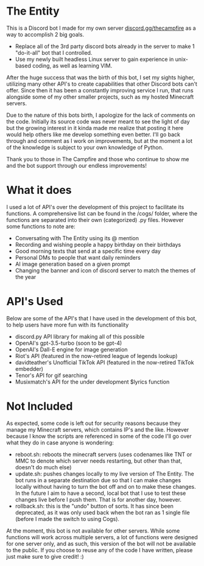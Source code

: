 # The Entity
This is a Discord bot I made for my own server [discord.gg/thecampfire](discord.gg/thecampfire) as a way to accomplish 2 big goals.
- Replace all of the 3rd party discord bots already in the server to make 1 "do-it-all" bot that I controlled.
- Use my newly built headless Linux server to gain experience in unix-based coding, as well as learning VIM.

After the huge success that was the birth of this bot, I set my sights higher, utilizing many other API's to create capabilities that other Discord bots can't offer. Since then it has been a constantly improving service I run, that runs alongside some of my other smaller projects, such as my hosted Minecraft servers.

Due to the nature of this bots birth, I apologize for the lack of comments on the code. Initially its source code was never meant to see the light of day but the growing interest in it kinda made me realize that posting it here would help others like me develop something even better. I'll go back through and comment as I work on improvements, but at the moment a lot of the knowledge is subject to your own knowledge of Python.

Thank you to those in The Campfire and those who continue to show me and the bot support through our endless improvements!

# What it does
I used a lot of API's over the development of this project to facilitate its functions. A comprehensive list can be found in the /cogs/ folder, where the functions are separated into their own (categorized) .py files. However some functions to note are:
- Conversating with The Entity using its @ mention
- Recording and wishing people a happy birthday on their birthdays
- Good morning texts that send at a specific time every day
- Personal DMs to people that want daily reminders
- AI image generation based on a given prompt
- Changing the banner and icon of discord server to match the themes of the year

# API's Used
Below are some of the API's that I have used in the development of this bot, to help users have more fun with its functionality
- discord.py API library for making all of this possible
- OpenAI's gpt-3.5-turbo (soon to be gpt-4)
- OpenAI's Dall-E engine for image generation
- Riot's API (featured in the now-retired league of legends lookup)
- davidteather's Unofficial TikTok API (featured in the now-retired TikTok embedder)
- Tenor's API for gif searching
- Musixmatch's API for the under development $lyrics function

# Not Included
As expected, some code is left out for security reasons because they manage my Minecraft servers, which contains IP's and the like. However because I know the scripts are referenced in some of the code I'll go over what they do in case anyone is wondering:
- reboot.sh: reboots the minecraft servers (uses codenames like TNT or MMC to denote which server needs restarting, but other than that, doesn't do much else)
- update.sh: pushes changes locally to my live version of The Entity. The bot runs in a separate destination due so that I can make changes locally without having to turn the bot off and on to make these changes. In the future I aim to have a second, local bot that I use to test these changes live before I push them. That is for another day, however.
- rollback.sh: this is the "undo" button of sorts. It has since been deprecated, as it was only used back when the bot ran as 1 single file (before I made the switch to using Cogs).

At the moment, this bot is not available for other servers. While some functions will work across multiple servers, a lot of functions were designed for one server only, and as such, this version of the bot will not be available to the public. If you choose to reuse any of the code I have written, please just make sure to give credit! :)
